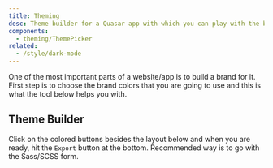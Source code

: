 ```yaml
---
title: Theming
desc: Theme builder for a Quasar app with which you can play with the brand colors.
components:
  - theming/ThemePicker
related:
  - /style/dark-mode
---
```


One of the most important parts of a website/app is to build a brand for it. First step is to choose the brand colors that you are going to use and this is what the tool below helps you with.

## Theme Builder

Click on the colored buttons besides the layout below and when you are ready, hit the `Export` button at the bottom. Recommended way is to go with the Sass/SCSS form.

<theme-picker class="q-py-lg" />
